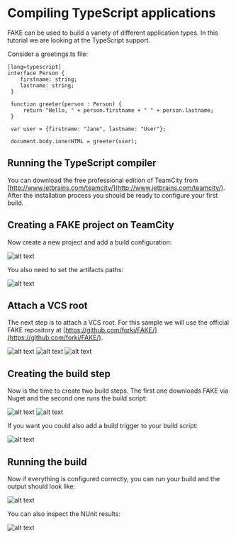 # Compiling TypeScript applications

FAKE can be used to build a variety of different application types. 
In this tutorial we are looking at the TypeScript support.

Consider a greetings.ts file:

    [lang=typescript]
    interface Person {
        firstname: string;
        lastname: string;
     }
     
     function greeter(person : Person) {
         return "Hello, " + person.firstname + " " + person.lastname;
     }

     var user = {firstname: "Jane", lastname: "User"};

     document.body.innerHTML = greeter(user);

## Running the TypeScript compiler

    

You can download the free professional edition of TeamCity from [http://www.jetbrains.com/teamcity/](http://www.jetbrains.com/teamcity/). After the installation process you should be ready to configure your first build.

## Creating a FAKE project on TeamCity

Now create a new project and add a build configuration:

![alt text](pics/teamcity/createproject.png "Creating a FAKE project on TeamCity")

You also need to set the artifacts paths:

![alt text](pics/teamcity/generalsettings.png "Set the settings")

## Attach a VCS root

The next step is to attach a VCS root. For this sample we will use the official FAKE repository at [https://github.com/forki/FAKE/](https://github.com/forki/FAKE/).

![alt text](pics/teamcity/vcsroot.png "Set up the VCS root")
![alt text](pics/teamcity/auth.png "Set up the VCS root authentication")
![alt text](pics/teamcity/checkoutrules.png "Set up the VCS root checkout rules")

## Creating the build step

Now is the time to create two build steps. The first one downloads FAKE via Nuget and the second one runs the build script:

![alt text](pics/teamcity/buildstep1.png "Download FAKE")
![alt text](pics/teamcity/buildstep2.png "Run FAKE script")

If you want you could also add a build trigger to your build script:

![alt text](pics/teamcity/trigger.png "Set up the build trigger")

## Running the build

Now if everything is configured correctly, you can run your build and the output should look like:

![alt text](pics/teamcity/output.png "Build output")

You can also inspect the NUnit results:

![alt text](pics/teamcity/nunit.png "NUnit results")